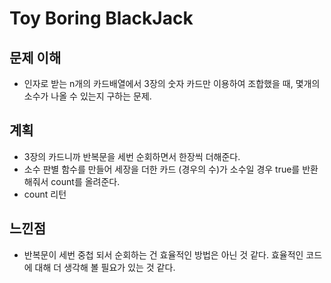 # Toy Boring BlackJack

## 문제 이해

-   인자로 받는 n개의 카드배열에서 3장의 숫자 카드만 이용하여 조합했을 때, 몇개의 소수가 나올 수 있는지 구하는 문제.

## 계획

-   3장의 카드니까 반복문을 세번 순회하면서 한장씩 더해준다.
-   소수 판별 함수를 만들어 세장을 더한 카드 (경우의 수)가 소수일 경우 true를 반환해줘서 count를 올려준다.
-   count 리턴

## 느낀점

-   반복문이 세번 중첩 되서 순회하는 건 효율적인 방법은 아닌 것 같다. 효율적인 코드에 대해 더 생각해 볼 필요가 있는 것 같다.
